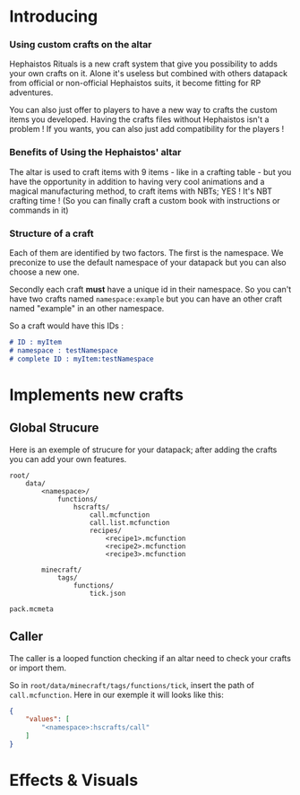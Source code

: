 # Introducing
### Using custom crafts on the altar
Hephaistos Rituals is a new craft system that give you possibility to adds your own crafts on it. Alone it's useless but combined with others datapack from official or non-official Hephaistos suits, it become fitting for RP adventures.

You can also just offer to players to have a new way to crafts the custom items you developed. Having the crafts files without Hephaistos isn't a problem ! If you wants, you can also just add compatibility for the players !

### Benefits of Using the Hephaistos' altar
The altar is used to craft items with 9 items - like in a crafting table - but you have the opportunity in addition to having very cool animations and a magical manufacturing method, to craft items with NBTs; YES ! It's NBT crafting time ! (So you can finally craft a custom book with instructions or commands in it)

### Structure of a craft
Each of them are identified by two factors. The first is the namespace. We preconize to use the default namespace of your datapack but you can also choose a new one.

Secondly each craft **must** have a unique id in their namespace. So you can't have two crafts named `namespace:example` but you can have an other craft named "example" in an other namespace.

So a craft would have this IDs :
```md
# ID : myItem
# namespace : testNamespace
# complete ID : myItem:testNamespace
```



# Implements new crafts
## Global Strucure
Here is an exemple of strucure for your datapack; after adding the crafts you can add your own features.
```
root/
    data/
        <namespace>/
            functions/
                hscrafts/
                    call.mcfunction
                    call.list.mcfunction
                    recipes/
                        <recipe1>.mcfunction
                        <recipe2>.mcfunction
                        <recipe3>.mcfunction
        
        minecraft/
            tags/
                functions/
                    tick.json

pack.mcmeta
```

## Caller
The caller is a looped function checking if an altar need to check your crafts or import them.

So in `root/data/minecraft/tags/functions/tick`, insert the path of `call.mcfunction`. Here in our exemple it will looks like this:
```json
{
    "values": [
        "<namespace>:hscrafts/call"
    ]
}
```


# Effects & Visuals